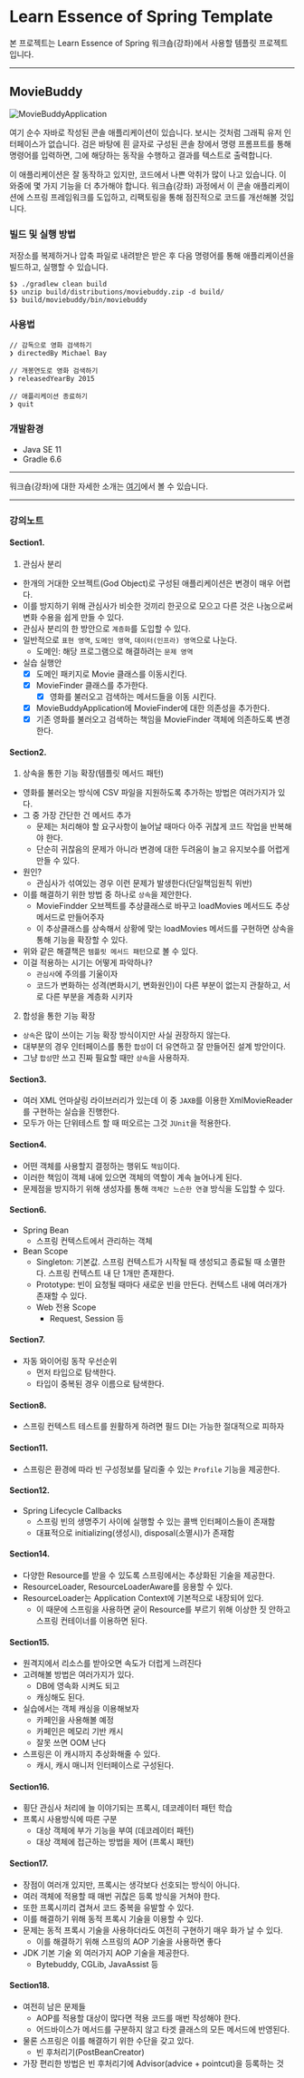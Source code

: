 # Learn Essence of Spring Template

본 프로젝트는 Learn Essence of Spring 워크숍(강좌)에서 사용할 템플릿 프로젝트입니다. 

---

## MovieBuddy

![MovieBuddyApplication](./moviebuddy.png)

여기 순수 자바로 작성된 콘솔 애플리케이션이 있습니다. 보시는 것처럼 그래픽 유저 인터페이스가 없습니다. 검은 바탕에 흰 글자로 구성된 콘솔 창에서 명령 프롬프트를 통해 명령어를 입력하면, 그에 해당하는 동작을 수행하고 결과를 텍스트로 출력합니다.

이 애플리케이션은 잘 동작하고 있지만, 코드에서 나쁜 악취가 많이 나고 있습니다. 이 와중에 몇 가지 기능을 더 추가해야 합니다. 워크숍(강좌) 과정에서 이 콘솔 애플리케이션에 스프링 프레임워크를 도입하고, 리팩토링을 통해 점진적으로 코드를 개선해볼 것입니다.

### 빌드 및 실행 방법
저장소를 복제하거나 압축 파일로 내려받은 받은 후 다음 명령어를 통해 애플리케이션을 빌드하고, 실행할 수 있습니다.
```
$❯ ./gradlew clean build
$❯ unzip build/distributions/moviebuddy.zip -d build/
$❯ build/moviebuddy/bin/moviebuddy
```

### 사용법
```
// 감독으로 영화 검색하기
❯ directedBy Michael Bay

// 개봉연도로 영화 검색하기
❯ releasedYearBy 2015

// 애플리케이션 종료하기
❯ quit
```

### 개발환경
- Java SE 11
- Gradle 6.6

---

워크숍(강좌)에 대한 자세한 소개는 [여기](https://springrunner.dev/training/learn-essence-of-spring-workshop/)에서 볼 수 있습니다.

---

### 강의노트
#### Section1.
1. 관심사 분리
- 한개의 거대한 오브젝트(God Object)로 구성된 애플리케이션은 변경이 매우 어렵다.
- 이를 방지하기 위해 관심사가 비슷한 것끼리 한곳으로 모으고 다른 것은 나눔으로써 변화 수용을 쉽게 만들 수 있다.
- 관심사 분리의 한 방안으로 `계층화`를 도입할 수 있다.
- 일반적으로 `표현 영역`, `도메인 영역`, `데이터(인프라) 영역`으로 나눈다.
    - 도메인: 해당 프로그램으로 해결하려는 `문제 영역`
- 실습 실행안
    - [X] 도메인 패키지로 Movie 클래스를 이동시킨다.
    - [X] MovieFinder 클래스를 추가한다.
        - [X] 영화를 불러오고 검색하는 메서드들을 이동 시킨다.
    - [X] MovieBuddyApplication에 MovieFinder에 대한 의존성을 추가한다.
    - [X] 기존 영화를 불러오고 검색하는 책임을 MovieFinder 객체에 의존하도록 변경한다.

#### Section2.
1. 상속을 통한 기능 확장(템플릿 메서드 패턴)
- 영화를 불러오는 방식에 CSV 파일을 지원하도록 추가하는 방법은 여러가지가 있다.
- 그 중 가장 간단한 건 메서드 추가
    - 문제는 처리해야 할 요구사항이 늘어날 때마다 아주 귀찮게 코드 작업을 반복해야 한다.
    - 단순히 귀찮음의 문제가 아니라 변경에 대한 두려움이 늘고 유지보수를 어렵게 만들 수 있다.
- 원인?
    - 관심사가 섞여있는 경우 이런 문제가 발생한다(단일책임원칙 위반)
- 이를 해결하기 위한 방법 중 하나로 `상속`을 제안한다.
    - MovieFindder 오브젝트를 추상클래스로 바꾸고 loadMovies 메서드도 추상메서드로 만들어주자
    - 이 추상클래스를 상속해서 상황에 맞는 loadMovies 메서드를 구현하면 상속을 통해 기능을 확장할 수 있다.
- 위와 같은 해결책은 `템플릿 메서드 패턴`으로 볼 수 있다.
- 이걸 적용하는 시기는 어떻게 파악하나?
    - `관심사`에 주의를 기울이자
    - 코드가 변화하는 성격(변화시기, 변화원인)이 다른 부분이 없는지 관찰하고, 서로 다른 부분을 계층화 시키자

2. 합성을 통한 기능 확장
- `상속`은 많이 쓰이는 기능 확장 방식이지만 사실 권장하지 않는다.
- 대부분의 경우 인터페이스를 통한 `합성`이 더 유연하고 잘 만들어진 설계 방안이다.
- 그냥 `합성`만 쓰고 진짜 필요할 때만 `상속`을 사용하자.

#### Section3.
- 여러 XML 언마샬링 라이브러리가 있는데 이 중 `JAXB`를 이용한 XmlMovieReader를 구현하는 실습을 진행한다.
- 모두가 아는 단위테스트 할 때 떠오르는 그것 `JUnit`을 적용한다.

#### Section4.
- 어떤 객체를 사용할지 결정하는 행위도 `책임`이다.
- 이러한 책임이 객체 내에 있으면 객체의 역할이 계속 늘어나게 된다.
- 문제점을 방지하기 위해 생성자를 통해 `객체간 느슨한 연결` 방식을 도입할 수 있다.

#### Section6.
- Spring Bean
  - 스프링 컨텍스트에서 관리하는 객체
- Bean Scope
  - Singleton: 기본값. 스프링 컨텍스트가 시작될 때 생성되고 종료될 때 소멸한다. 스프링 컨텍스트 내 단 1개만 존재한다.
  - Prototype: 빈이 요청될 때마다 새로운 빈을 만든다. 컨텍스트 내에 여러개가 존재할 수 있다.
  - Web 전용 Scope
    - Request, Session 등

#### Section7.
- 자동 와이어링 동작 우선순위
  - 먼저 타입으로 탐색한다.
  - 타입이 중복된 경우 이름으로 탐색한다.
  
#### Section8.
- 스프링 컨텍스트 테스트를 원활하게 하려면 필드 DI는 가능한 절대적으로 피하자

#### Section11.
- 스프링은 환경에 따라 빈 구성정보를 달리줄 수 있는 `Profile` 기능을 제공한다.

#### Section12.
- Spring Lifecycle Callbacks
  - 스프링 빈의 생명주기 사이에 실행할 수 있는 콜백 인터페이스들이 존재함
  - 대표적으로 initializing(생성시), disposal(소멸시)가 존재함
  
#### Section14.
- 다양한 Resource를 받을 수 있도록 스프링에서는 추상화된 기술을 제공한다.
- ResourceLoader, ResourceLoaderAware를 응용할 수 있다.
- ResourceLoader는 Application Context에 기본적으로 내장되어 있다.
  - 이 때문에 스프링을 사용하면 굳이 Resource를 부르기 위해 이상한 짓 안하고 스프링 컨테이너를 이용하면 된다.

#### Section15.
- 원격지에서 리소스를 받아오면 속도가 더럽게 느려진다
- 고려해볼 방법은 여러가지가 있다.
    - DB에 영속화 시켜도 되고
    - 캐싱해도 된다.
- 실습에서는 객체 캐싱을 이용해보자
  - 카페인을 사용해볼 예정
  - 카페인은 메모리 기반 캐시
  - 잘못 쓰면 OOM 난다
- 스프링은 이 캐시까지 추상화해줄 수 있다.
  - 캐시, 캐시 매니저 인터페이스로 구성된다.

#### Section16.
- 횡단 관심사 처리에 늘 이야기되는 프록시, 데코레이터 패턴 학습
- 프록시 사용방식에 따른 구분
  - 대상 객체에 부가 기능을 부여 (데코레이터 패턴)
  - 대상 객체에 접근하는 방법을 제어 (프록시 패턴)

#### Section17.
- 장점이 여러개 있지만, 프록시는 생각보다 선호되는 방식이 아니다.
- 여러 객체에 적용할 때 매번 귀찮은 등록 방식을 거쳐야 한다.
- 또한 프록시끼리 겹쳐서 코드 중복을 유발할 수 있다.
- 이를 해결하기 위해 동적 프록시 기술을 이용할 수 있다.
- 문제는 동적 프록시 기술을 사용하더라도 여전히 구현하기 매우 화가 날 수 있다.
  - 이를 해결하기 위해 스프링의 AOP 기술을 사용하면 좋다
- JDK 기본 기술 외 여러가지 AOP 기술을 제공한다.
  - Bytebuddy, CGLib, JavaAssist 등

#### Section18.
- 여전히 남은 문제들
  - AOP를 적용할 대상이 많다면 적용 코드를 매번 작성해야 한다.
  - 어드바이스가 메서드를 구분하지 않고 타겟 클래스의 모든 메서드에 반영된다.
- 물론 스프링은 이를 해결하기 위한 수단을 갖고 있다.
  - 빈 후처리기(PostBeanCreator)
- 가장 편리한 방법은 빈 후처리기에 Advisor(advice + pointcut)을 등록하는 것
